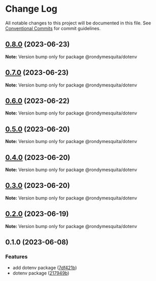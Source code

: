 # Change Log

All notable changes to this project will be documented in this file.
See [Conventional Commits](https://conventionalcommits.org) for commit guidelines.

## [0.8.0](https://github.com/rondymesquita/shell/compare/@rondymesquita/dotenv@0.7.0...@rondymesquita/dotenv@0.8.0) (2023-06-23)

**Note:** Version bump only for package @rondymesquita/dotenv

## [0.7.0](https://github.com/rondymesquita/shell/compare/@rondymesquita/dotenv@0.6.0...@rondymesquita/dotenv@0.7.0) (2023-06-23)

**Note:** Version bump only for package @rondymesquita/dotenv

## [0.6.0](https://github.com/rondymesquita/shell/compare/@rondymesquita/dotenv@0.5.0...@rondymesquita/dotenv@0.6.0) (2023-06-22)

**Note:** Version bump only for package @rondymesquita/dotenv

## [0.5.0](https://github.com/rondymesquita/shell/compare/@rondymesquita/dotenv@0.4.0...@rondymesquita/dotenv@0.5.0) (2023-06-20)

**Note:** Version bump only for package @rondymesquita/dotenv

## [0.4.0](https://github.com/rondymesquita/shell/compare/@rondymesquita/dotenv@0.3.0...@rondymesquita/dotenv@0.4.0) (2023-06-20)

**Note:** Version bump only for package @rondymesquita/dotenv

## [0.3.0](https://github.com/rondymesquita/shell/compare/@rondymesquita/dotenv@0.2.0...@rondymesquita/dotenv@0.3.0) (2023-06-20)

**Note:** Version bump only for package @rondymesquita/dotenv

## [0.2.0](https://github.com/rondymesquita/shell/compare/@rondymesquita/dotenv@0.1.0...@rondymesquita/dotenv@0.2.0) (2023-06-19)

**Note:** Version bump only for package @rondymesquita/dotenv

## 0.1.0 (2023-06-08)

### Features

- add dotenv package ([7df421b](https://github.com/rondymesquita/shell/commit/7df421b0e38392aa586330b572663dabbc96f43a))
- dotenv package ([217949b](https://github.com/rondymesquita/shell/commit/217949b9e8f2c77dacddd6cf7ac0cd8400c6a596))
